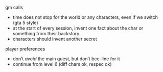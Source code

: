 gm calls
- time does not stop for the world or any characters, even if we switch (gta 5 style)
- at the start of every session, invent one fact about the char or something from their backstory
- characters should invent another secret

player preferences
- don’t *avoid* the main quest, but don’t bee-line for it
- continue from level 6 (diff chars ok, respec ok)

